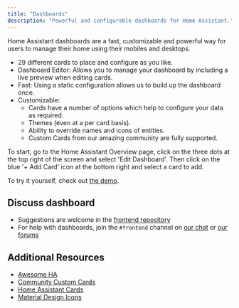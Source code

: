 ```yaml
---
title: "Dashboards"
description: "Powerful and configurable dashboards for Home Assistant."
---
```


Home Assistant dashboards are a fast, customizable and powerful way for users to manage their home using their mobiles and desktops.

- 29 different cards to place and configure as you like.
- Dashboard Editor: Allows you to manage your dashboard by including a live preview when editing cards.
- Fast: Using a static configuration allows us to build up the dashboard once.
- Customizable:
  - Cards have a number of options which help to configure your data as required.
  - Themes (even at a per card basis).
  - Ability to override names and icons of entities.
  - Custom Cards from our amazing community are fully supported.

To start, go to the Home Assistant Overview page, click on the three dots at the top right of the screen and select 'Edit Dashboard'. Then click on the blue '+ Add Card' icon at the bottom right and select a card to add.

<lite-youtube videoid="XY3R0xI45wA" videotitle="Editing the user interface" posterquality="maxresdefault"></lite-youtube>

To try it yourself, check out [the demo](https://demo.home-assistant.io).

## Discuss dashboard

- Suggestions are welcome in the [frontend repository](https://github.com/home-assistant/frontend/)
- For help with dashboards, join the `#frontend` channel on [our chat](/join-chat/) or [our forums](https://community.home-assistant.io/c/projects/frontend)

## Additional Resources

- [Awesome HA](https://www.awesome-ha.com/#lovelace-user-interface)
- [Community Custom Cards](https://github.com/custom-cards)
- [Home Assistant Cards](https://home-assistant-cards.bessarabov.com/)
- [Material Design Icons](https://materialdesignicons.com/tag/community)
